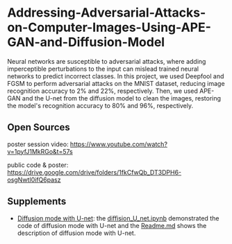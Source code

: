 # Addressing-Adversarial-Attacks-on-Computer-Images-Using-APE-GAN-and-Diffusion-Model

Neural networks are susceptible to adversarial attacks, where adding imperceptible perturbations to the input can mislead trained neural networks to predict incorrect classes. In this project, we used Deepfool and FGSM to perform adversarial attacks on the MNIST dataset, reducing image recognition accuracy to 2% and 22%, respectively. Then, we used APE-GAN and the U-net from the diffusion model to clean the images, restoring the model's recognition accuracy to 80% and 96%, respectively.

## Open Sources
poster session video: https://www.youtube.com/watch?v=1pyfJ1MkRGo&t=57s

public code & poster: https://drive.google.com/drive/folders/1fkCfwQb_DT3DPH6-osgNwtI0ifQ6pasz

## Supplements
- [Diffusion mode with U-net](diffusion_model_with_U-net): the [diffision_U_net.ipynb](diffusion_model_with_U-net/diffusion_U_net.ipynb) demonstrated the code of diffusion mode with U-net and the [Readme.md](diffusion_model_with_U-net/Readme.md) shows the description of diffusion mode with U-net.